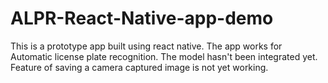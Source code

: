# ALPR-React-Native-app-demo

This is a prototype app built using react native.
The app works for Automatic license plate recognition.
The model hasn't been integrated yet.
Feature of saving a camera captured image is not yet working.
